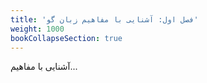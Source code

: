 ```yaml
---
title: 'فصل اول: آشنایی با مفاهیم زبان گو'
weight: 1000
bookCollapseSection: true
---
```


آشنایی با مفاهیم...
